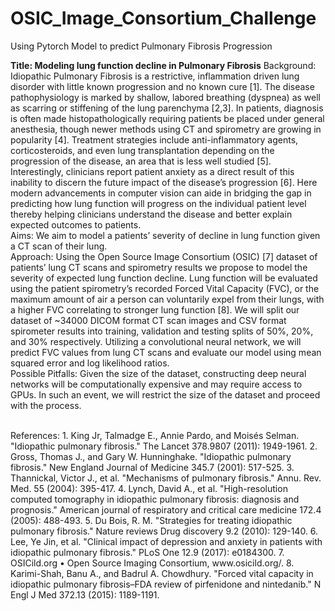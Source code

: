 # OSIC_Image_Consortium_Challenge
Using Pytorch Model to predict Pulmonary Fibrosis Progression

**Title: Modeling lung function decline in Pulmonary Fibrosis**
Background: Idiopathic Pulmonary Fibrosis is a restrictive, inflammation driven lung disorder with little known progression and no known cure [1]. The disease pathophysiology is marked by shallow, labored breathing (dyspnea) as well as scarring or stiffening of the lung parenchyma [2,3]. In patients, diagnosis is often made histopathologically requiring patients be placed under general anesthesia, though newer methods using CT and spirometry are growing in popularity [4]. Treatment strategies include anti-inflammatory agents, corticosteroids, and even lung transplantation depending on the progression of the disease, an area that is less well studied [5]. Interestingly, clinicians report patient anxiety as a direct result of this inability to discern the future impact of the disease’s progression [6]. Here modern advancements in computer vision can aide in bridging the gap in predicting how lung function will progress on the individual patient level thereby helping clinicians understand the disease and better explain expected outcomes to patients. <br>
Aims: We aim to model a patients’ severity of decline in lung function given a CT scan of their lung. <br>
Approach: Using the Open Source Image Consortium (OSIC) [7] dataset of patients’ lung CT scans and spirometry results we propose to model the severity of expected lung function decline. Lung function will be evaluated using the patient spirometry’s recorded Forced Vital Capacity (FVC), or the maximum amount of air a person can voluntarily expel from their lungs, with a higher FVC correlating to stronger lung function [8]. We will split our dataset of ~34000 DICOM format CT scan images and CSV format spirometer results into training, validation and testing splits of 50%, 20%, and 30% respectively. Utilizing a convolutional neural network, we will predict FVC values from lung CT scans and evaluate our model using mean squared error and log likelihood ratios. <br>
Possible Pitfalls: Given the size of the dataset, constructing deep neural networks will be computationally expensive and may require access to GPUs. In such an event, we will restrict the size of the dataset and proceed with the process. <br>

<br>
References:
1.	King Jr, Talmadge E., Annie Pardo, and Moisés Selman. "Idiopathic pulmonary fibrosis." The Lancet 378.9807 (2011): 1949-1961.
2.	Gross, Thomas J., and Gary W. Hunninghake. "Idiopathic pulmonary fibrosis." New England Journal of Medicine 345.7 (2001): 517-525.
3.	Thannickal, Victor J., et al. "Mechanisms of pulmonary fibrosis." Annu. Rev. Med. 55 (2004): 395-417.
4.	Lynch, David A., et al. "High-resolution computed tomography in idiopathic pulmonary fibrosis: diagnosis and prognosis." American journal of respiratory and critical care medicine 172.4 (2005): 488-493.
5.	Du Bois, R. M. "Strategies for treating idiopathic pulmonary fibrosis." Nature reviews Drug discovery 9.2 (2010): 129-140.
6.	Lee, Ye Jin, et al. "Clinical impact of depression and anxiety in patients with idiopathic pulmonary fibrosis." PLoS One 12.9 (2017): e0184300.
7.	OSICild.org • Open Source Imaging Consortium, www.osicild.org/.
8.	Karimi-Shah, Banu A., and Badrul A. Chowdhury. "Forced vital capacity in idiopathic pulmonary fibrosis–FDA review of pirfenidone and nintedanib." N Engl J Med 372.13 (2015): 1189-1191.
